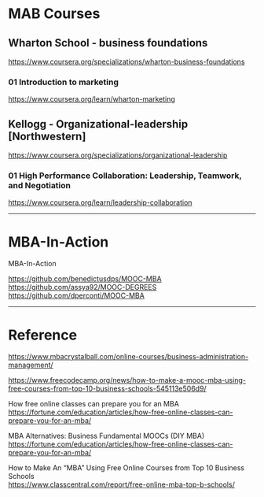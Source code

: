 #  MAB Courses
## Wharton School -  business foundations
https://www.coursera.org/specializations/wharton-business-foundations  
### 01 Introduction to marketing       
https://www.coursera.org/learn/wharton-marketing        





##  Kellogg - Organizational-leadership   [Northwestern]
https://www.coursera.org/specializations/organizational-leadership          

### 01 High Performance Collaboration: Leadership, Teamwork, and Negotiation 
https://www.coursera.org/learn/leadership-collaboration      











---

# MBA-In-Action
MBA-In-Action
   

https://github.com/benedictusdps/MOOC-MBA                
https://github.com/assya92/MOOC-DEGREES                 
https://github.com/dperconti/MOOC-MBA             

---
# Reference

https://www.mbacrystalball.com/online-courses/business-administration-management/        

https://www.freecodecamp.org/news/how-to-make-a-mooc-mba-using-free-courses-from-top-10-business-schools-545113e506d9/        

How free online classes can prepare you for an MBA            
https://fortune.com/education/articles/how-free-online-classes-can-prepare-you-for-an-mba/       


MBA Alternatives: Business Fundamental MOOCs (DIY MBA)    
[https://fortune.com/education/articles/how-free-online-classes-can-prepare-you-for-an-mba/  ](https://www.bschools.org/blog/mba-alternatives-online-mba-diy)       

How to Make An “MBA” Using Free Online Courses from Top 10 Business Schools     
https://www.classcentral.com/report/free-online-mba-top-b-schools/       
